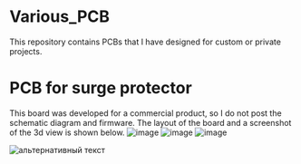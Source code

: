 # Various_PCB
 
This repository contains PCBs that I have designed for custom or private projects.
# PCB for surge protector
This board was developed for a commercial product, so I do not post the schematic diagram and firmware.
The layout of the board and a screenshot of the 3d view is shown below.
![image](https://user-images.githubusercontent.com/91215296/221420974-0651321a-40ff-4cbb-8ff6-41b51c0fd4c0.png)
![image](https://user-images.githubusercontent.com/91215296/221421011-fa4682bd-8120-4827-a3d8-b4ba4aebcc4c.png)
![image](https://user-images.githubusercontent.com/91215296/221421035-b5bb8392-56f1-4100-ae49-c632e87393a5.png)


<img src="https://user-images.githubusercontent.com/91215296/221421011-fa4682bd-8120-4827-a3d8-b4ba4aebcc4c.png" alt="альтернативный текст">
